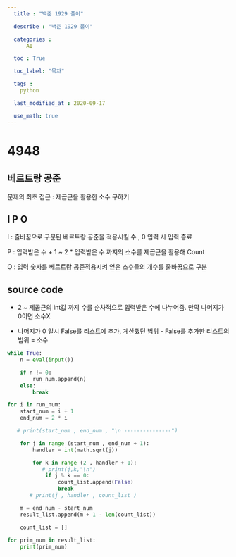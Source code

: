 ```yaml
---
  title : "백준 1929 풀이"

  describe : "백준 1929 풀이"

  categories : 
      AI

  toc : True

  toc_label: "목차"

  tags : 
    python

  last_modified_at : 2020-09-17

  use_math: true
---
```


# 4948
## 베르트랑 공준

문제의 최초 접근 : 제곱근을 활용한 소수 구하기

## I P O

I : 줄바꿈으로 구분된 베르트랑 공준을 적용시킬 수 , 0 입력 시 입력 종료

P : 입력받은 수 + 1 ~ 2 * 입력받은 수 까지의 소수를 제곱근을 활용해 Count

O :  입력 숫자를 베르트랑 공준적용시켜 얻은 소수들의 개수를 줄바꿈으로 구분

## source code

* 2 ~ 제곱근의 int값 까지 수를 순차적으로 입력받은 수에 나누어줌. 만약 나머지가 0이면 소수X 

* 나머지가 0 일시 False를 리스트에 추가, 계산했던 범위 - False를 추가한 리스트의 범위 = 소수

```python
while True:
    n = eval(input())

    if n != 0:
        run_num.append(n)
    else:
        break

for i in run_num:
    start_num = i + 1
    end_num = 2 * i

   # print(start_num , end_num , "\n ---------------")

    for j in range (start_num , end_num + 1):
        handler = int(math.sqrt(j))

        for k in range (2 , handler + 1):
           # print(j,k,"\n")
            if j % k == 0:
                count_list.append(False)
                break
       # print(j , handler , count_list )

    m = end_num - start_num
    result_list.append(m + 1 - len(count_list))

    count_list = []
    
for prim_num in result_list:
    print(prim_num)

```